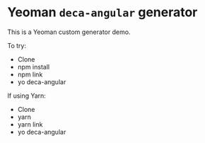Yeoman `deca-angular` generator
=======================

This is a Yeoman custom generator demo.

To try:

* Clone
* npm install
* npm link
* yo deca-angular

If using Yarn:

* Clone
* yarn
* yarn link
* yo deca-angular
